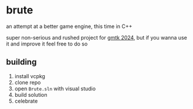 brute
=====

an attempt at a better game engine, this time in C++

super non-serious and rushed project for [gmtk 2024](https://itch.io/jam/gmtk-2024), but if you wanna use it and improve it feel free to do so

building
--------

1. install vcpkg
2. clone repo
3. open `Brute.sln` with visual studio
4. build solution
5. celebrate